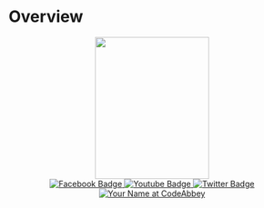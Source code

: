 # Overview
<div id="header" align="center">
  <img src="https://scontent.fhan3-3.fna.fbcdn.net/v/t1.15752-9/411123769_2062455070784684_2703816715803500460_n.png?ccb=1-7&_nc_sid=8cd0a2&_nc_eui2=AeFesJIYmhIt0ok-jXb6TjLI8vbBSMNrPFvy9sFIw2s8WynC10QzGRFpMCy3Fffz7W1oP0iGp8pV-4jDG6G5PZUx&_nc_ohc=2pcKxr9HGzsAX821tgs&_nc_ht=scontent.fhan3-3.fna&oh=03_AdTSFFwHY5YhizwSnHB-34_aor0JGz0wgS4DPC685_V3GQ&oe=65BA4C50" width="200", height="250"/>
</div>
<div id="badges" align="center">
  <a href="your-facebook-URL">
    <img src="https://img.shields.io/badge/Facebook-blue?style=for-the-badge&logo=facebook&logoColor=white" alt="Facebook Badge"/>
  </a>
  <a href="your-youtube-URL">
    <img src="https://img.shields.io/badge/YouTube-red?style=for-the-badge&logo=youtube&logoColor=white" alt="Youtube Badge"/>
  </a>
  <a href="your-twitter-URL">
    <img src="https://img.shields.io/badge/Twitter-blue?style=for-the-badge&logo=twitter&logoColor=white" alt="Twitter Badge"/>
  </a>
</div>
<div id="badges" align="center"> 
 <a href="https://www.codeabbey.com/index/user_profile/bakumetsu">
  <img src="https://www.codeabbey.com/index/user_banner/bakumetsu.png" alt="Your Name at CodeAbbey"/>
</a>
